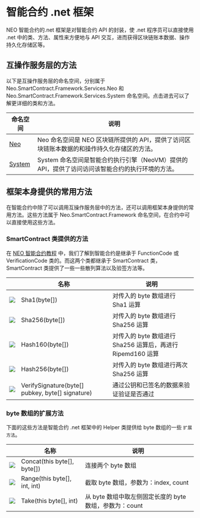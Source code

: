 # 智能合约 .net 框架

NEO 智能合约的.net 框架是对智能合约 API 的封装，使 .net 程序员可以直接使用 .net 中的类、方法、属性来方便地与 API 交互，进而获得区块链账本数据、操作持久化存储区等。

## 互操作服务层的方法

以下是互操作服务层的命名空间，分别属于 Neo.SmartContract.Framework.Services.Neo 和 Neo.SmartContract.Framework.Services.System 命名空间。点击进去可以了解更详细的类和方法。

| 命名空间                             | 说明                                       |
| -------------------------------- | ---------------------------------------- |
| [Neo](dotnet/Neo.md) | Neo 命名空间是 NEO 区块链所提供的 API，提供了访问区块链账本数据的和操作持久化存储区的方法。 |
| [System](dotnet/System.md)       | System 命名空间是智能合约执行引擎（NeoVM）提供的 API，提供了访问访问该智能合约的执行环境的方法。 |

## 框架本身提供的常用方法

在智能合约中除了可以调用互操作服务层中的方法，还可以调用框架本身提供的常用方法。这些方法属于 Neo.SmartContract.Framework 命名空间，在合约中可以直接使用这些方法。

### SmartContract 类提供的方法

在 [NEO 智能合约教程](../tutorial.md) 中，我们了解到智能合约是继承于 FunctionCode 或 VerificationCode 类的。而这两个类都继承于 SmartContract 类，SmartContract 类提供了一些一些散列算法以及验签方法等。

|                                          | 名称                                       | 说明                                       |
| ---------------------------------------- | ---------------------------------------- | ---------------------------------------- |
| ![](https://i-msdn.sec.s-msft.com/dynimg/IC91302.jpeg) | Sha1(byte[])                             | 对传入的 byte 数组进行 Sha1 运算                   |
| ![](https://i-msdn.sec.s-msft.com/dynimg/IC91302.jpeg) | Sha256(byte[])                           | 对传入的 byte 数组进行 Sha256 运算                 |
| ![](https://i-msdn.sec.s-msft.com/dynimg/IC91302.jpeg) | Hash160(byte[])                          | 对传入的 byte 数组进行 Sha256 运算后，再进行 Ripemd160 运算 |
| ![](https://i-msdn.sec.s-msft.com/dynimg/IC91302.jpeg) | Hash256(byte[])                          | 对传入的 byte 数组进行两次 Sha256 运算               |
| ![](https://i-msdn.sec.s-msft.com/dynimg/IC91302.jpeg) | VerifySignature(byte[] pubkey, byte[] signature) | 通过公钥和已签名的数据来验证验证是否通过                     |

### byte 数组的扩展方法

下面的这些方法是智能合约 .net 框架中的 Helper 类提供给 byte 数组的一些 ` 扩展方法 `。

|                                          | 名称                           | 说明                                   |
| ---------------------------------------- | ---------------------------- | ------------------------------------ |
| ![](https://i-msdn.sec.s-msft.com/dynimg/IC91302.jpeg) | Concat(this byte[], byte[])  | 连接两个 byte 数组                         |
| ![](https://i-msdn.sec.s-msft.com/dynimg/IC91302.jpeg) | Range(this byte[], int, int) | 截取 byte 数组，参数为：index, count          |
| ![](https://i-msdn.sec.s-msft.com/dynimg/IC91302.jpeg) | Take(this byte[], int)       | 从 byte 数组中取左侧固定长度的 byte 数组，参数为：count |